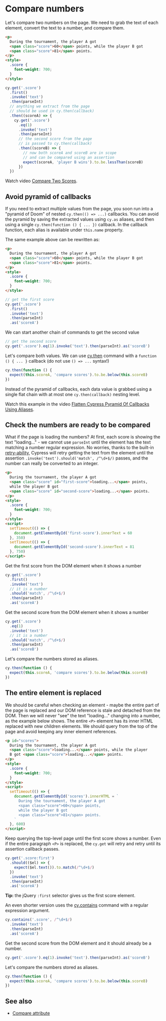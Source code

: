 # Compare numbers

Let's compare two numbers on the page. We need to grab the text of each element, convert the text to a number, and compare them.

<!-- fiddle Compare numbers -->

```html
<p>
  During the tournament, the player A got
  <span class="score">60</span> points, while the player B got
  <span class="score">81</span> points.
</p>
<style>
  .score {
    font-weight: 700;
  }
</style>
```

```js
cy.get('.score')
  .first()
  .invoke('text')
  .then(parseInt)
  // anything we extract from the page
  // should be used in cy.then(callback)
  .then((scoreA) => {
    cy.get('.score')
      .eq(1)
      .invoke('text')
      .then(parseInt)
      // the second score from the page
      // is passed to cy.then(callback)
      .then((scoreB) => {
        // now both scoreA and scoreB are in scope
        // and can be compared using an assertion
        expect(scoreA, 'player B wins').to.be.lessThan(scoreB)
      })
  })
```

Watch video [Compare Two Scores](https://youtu.be/wGeoWxBq3P4).

<!-- fiddle-end -->

## Avoid pyramid of callbacks

If you need to extract multiple values from the page, you soon run into a "pyramid of Doom" of nested `cy.then(() => ...)` callbacks. You can avoid the pyramid by saving the extracted values using `cy.as` aliases, and then using a single `cy.then(function () { ... })` callback. In the callback function, each alias is available under `this.name` property.

The same example above can be rewritten as:

<!-- fiddle Compare multiple numbers -->

```html
<p>
  During the tournament, the player A got
  <span class="score">60</span> points, while the player B got
  <span class="score">81</span> points.
</p>
<style>
  .score {
    font-weight: 700;
  }
</style>
```

```js
// get the first score
cy.get('.score')
  .first()
  .invoke('text')
  .then(parseInt)
  .as('scoreA')
```

We can start another chain of commands to get the second value

```js
// get the second score
cy.get('.score').eq(1).invoke('text').then(parseInt).as('scoreB')
```

Let's compare both values. We can use [cy.then](https://on.cypress.io/then) command with a `function () { ... }` callback (do not use `() => ...` syntax!)

```js
cy.then(function () {
  expect(this.scoreA, 'compare scores').to.be.below(this.scoreB)
})
```

<!-- fiddle-end -->

Instead of the pyramid of callbacks, each data value is grabbed using a single flat chain with at most one `cy.then(callback)` nesting level.

Watch this example in the video [Flatten Cypress Pyramid Of Callbacks Using Aliases](https://youtu.be/0kl1GjchqQc).

## Check the numbers are ready to be compared

What if the page is loading the numbers? At first, each score is showing the text "loading..." - we cannot use `parseInt` until the element has the text matching a number regular expression. No worries, thanks to the built-in [retry-ability](https://on.cypress.io/retry-ability), Cypress will retry getting the text from the element until the assertion `.invoke('text').should('match', /^\d+$/)` passes, and the number can really be converted to an integer.

<!-- fiddle Check the numbers are ready -->

```html hide
<p>
  During the tournament, the player A got
  <span class="score" id="first-score">loading...</span> points,
  while the player B got
  <span class="score" id="second-score">loading...</span> points.
</p>
<style>
  .score {
    font-weight: 700;
  }
</style>
<script>
  setTimeout(() => {
    document.getElementById('first-score').innerText = 60
  }, 350)
  setTimeout(() => {
    document.getElementById('second-score').innerText = 81
  }, 750)
</script>
```

Get the first score from the DOM element when it shows a number

```js
cy.get('.score')
  .first()
  .invoke('text')
  // it is a number
  .should('match', /^\d+$/)
  .then(parseInt)
  .as('scoreA')
```

Get the second score from the DOM element when it shows a number

```js
cy.get('.score')
  .eq(1)
  .invoke('text')
  // it is a number
  .should('match', /^\d+$/)
  .then(parseInt)
  .as('scoreB')
```

Let's compare the numbers stored as aliases.

```js
cy.then(function () {
  expect(this.scoreA, 'compare scores').to.be.below(this.scoreB)
})
```

<!-- fiddle-end -->

## The entire element is replaced

We should be careful when checking an element - maybe the entire part of the page is replaced and our DOM reference is stale and detached from the DOM. Then we will never "see" the text "loading..." changing into a number, as the example below shows. The entire `<P>` element has its inner HTML replaced with new children elements. We should query from the top of the page and avoid keeping any inner element references.

<!-- fiddle The element is replaced on load -->

```html hide
<p id="scores">
  During the tournament, the player A got
  <span class="score">loading...</span> points, while the player
  B got <span class="score">loading...</span> points.
</p>
<style>
  .score {
    font-weight: 700;
  }
</style>
<script>
  setTimeout(() => {
    document.getElementById('scores').innerHTML = `
      During the tournament, the player A got
      <span class="score">60</span> points,
      while the player B got
      <span class="score">81</span> points.
    `
  }, 600)
</script>
```

Keep querying the top-level page until the first score shows a number. Even if the entire paragraph `<P>` is replaced, the `cy.get` will retry and retry until its assertion callback passes.

```js skip
cy.get('.score:first')
  .should(($el) => {
    expect($el.text()).to.match(/^\d+$/)
  })
  .invoke('text')
  .then(parseInt)
  .as('scoreA')
```

**Tip:** the jQuery `:first` selector gives us the first score element.

An even shorter version uses the [cy.contains](https://on.cypress.io/contains) command with a regular expression argument.

```js
cy.contains('.score', /^\d+$/)
  .invoke('text')
  .then(parseInt)
  .as('scoreA')
```

Get the second score from the DOM element and it should already be a number.

```js
cy.get('.score').eq(1).invoke('text').then(parseInt).as('scoreB')
```

Let's compare the numbers stored as aliases.

```js
cy.then(function () {
  expect(this.scoreA, 'compare scores').to.be.below(this.scoreB)
})
```

<!-- fiddle-end -->

## See also

- [Compare attribute](./compare-attribute.md)
